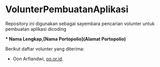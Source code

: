 # VolunterPembuatanAplikasi
Repository ini digunakan sebagai sayembara pencarian volunter untuk pembuatan aplikasi dicoding

**\* Nama Lengkap,[Nama Portopolio](Alamat Portopolio)**

Berikut daftar volunter yang diterima:
* Oon Arfiandwi, [oo.or.id](https://oo.or.id).
